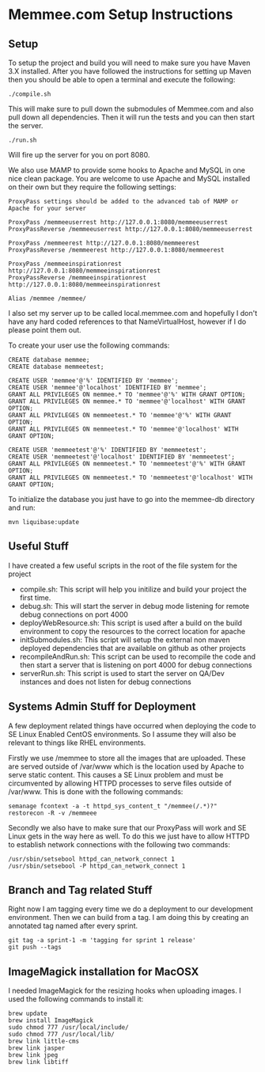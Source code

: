 Memmee.com Setup Instructions
==========================================

Setup
-----

To setup the project and build you will need to make sure you have Maven 3.X
installed. After you have followed the instructions for setting up Maven then
you should be able to open a terminal and execute the following:

    ./compile.sh

This will make sure to pull down the submodules of Memmee.com and also pull down
all dependencies. Then it will run the tests and you can then start the server.

    ./run.sh

Will fire up the server for you on port 8080.

We also use MAMP to provide some hooks to Apache and MySQL in one
nice clean package. You are welcome to use Apache and MySQL installed on their
own but they require the following settings:

    ProxyPass settings should be added to the advanced tab of MAMP or Apache for your server

    ProxyPass /memmeeuserrest http://127.0.0.1:8080/memmeeuserrest
    ProxyPassReverse /memmeeuserrest http://127.0.0.1:8080/memmeeuserrest

    ProxyPass /memmeerest http://127.0.0.1:8080/memmeerest
    ProxyPassReverse /memmeerest http://127.0.0.1:8080/memmeerest

    ProxyPass /memmeeinspirationrest http://127.0.0.1:8080/memmeeinspirationrest
    ProxyPassReverse /memmeeinspirationrest http://127.0.0.1:8080/memmeeinspirationrest

    Alias /memmee /memmee/

I also set my server up to be called local.memmee.com and hopefully I
don't have any hard coded references to that NameVirtualHost, however if I do
please point them out.

To create your user use the following commands:

    CREATE database memmee;
    CREATE database memmeetest;

    CREATE USER 'memmee'@'%' IDENTIFIED BY 'memmee';
    CREATE USER 'memmee'@'localhost' IDENTIFIED BY 'memmee';
    GRANT ALL PRIVILEGES ON memmee.* TO 'memmee'@'%' WITH GRANT OPTION;
    GRANT ALL PRIVILEGES ON memmee.* TO 'memmee'@'localhost' WITH GRANT OPTION;
    GRANT ALL PRIVILEGES ON memmeetest.* TO 'memmee'@'%' WITH GRANT OPTION;
    GRANT ALL PRIVILEGES ON memmeetest.* TO 'memmee'@'localhost' WITH GRANT OPTION;

    CREATE USER 'memmeetest'@'%' IDENTIFIED BY 'memmeetest';
    CREATE USER 'memmeetest'@'localhost' IDENTIFIED BY 'memmeetest';
    GRANT ALL PRIVILEGES ON memmeetest.* TO 'memmeetest'@'%' WITH GRANT OPTION;
    GRANT ALL PRIVILEGES ON memmeetest.* TO 'memmeetest'@'localhost' WITH GRANT OPTION;

To initialize the database you just have to go into the memmee-db directory and run:

    mvn liquibase:update

Useful Stuff
------------

I have created a few useful scripts in the root of the file system for the project

- compile.sh: This script will help you initilize and build your project the first time.
- debug.sh: This will start the server in debug mode listening for remote debug connections on port 4000
- deployWebResource.sh: This script is used after a build on the build environment to copy the resources to the correct location for apache
- initSubmodules.sh: This script will setup the external non maven deployed dependencies that are available on github as other projects
- recompileAndRun.sh: This script can be used to recompile the code and then start a server that is listening on port 4000 for debug connections
- serverRun.sh: This script is used to start the server on QA/Dev instances and does not listen for debug connections


Systems Admin Stuff for Deployment
----------------------------------
A few deployment related things have occurred when deploying the code to SE Linux Enabled CentOS environments. So I assume they will also
be relevant to things like RHEL environments.

Firstly we use /memmee to store all the images that are uploaded. These are served outside of /var/www which is the location
used by Apache to serve static content. This causes a SE Linux problem and must be circumvented by allowing HTTPD processes
to serve files outside of /var/www. This is done with the following commands:

    semanage fcontext -a -t httpd_sys_content_t "/memmee(/.*)?"
    restorecon -R -v /memmeee

Secondly we also have to make sure that our ProxyPass will work and SE Linux gets in the way here as well. To do this we just
have to allow HTTPD to establish network connections with the following two commands:

    /usr/sbin/setsebool httpd_can_network_connect 1
    /usr/sbin/setsebool -P httpd_can_network_connect 1

Branch and Tag related Stuff
----------------------------
Right now I am tagging every time we do a deployment to our development environment. Then we can build from a tag.  I am doing
this by creating an annotated tag named after every sprint.

    git tag -a sprint-1 -m 'tagging for sprint 1 release'
    git push --tags

ImageMagick installation for MacOSX
-----------------------------------

I needed ImageMagick for the resizing hooks when uploading images. I used the following commands to install it:

    brew update
    brew install ImageMagick
    sudo chmod 777 /usr/local/include/
    sudo chmod 777 /usr/local/lib/
    brew link little-cms
    brew link jasper
    brew link jpeg
    brew link libtiff


